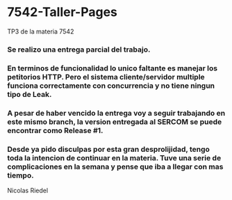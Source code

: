 # 7542-Taller-Pages
TP3 de la materia 7542

### Se realizo una entrega parcial del trabajo. 
### En terminos de funcionalidad lo unico faltante es manejar los petitorios HTTP. Pero el sistema cliente/servidor multiple  funciona correctamente con concurrencia y no tiene ningun tipo de Leak. 
### A pesar de haber vencido la entrega voy a seguir trabajando en este mismo branch, la version entregada al SERCOM se puede encontrar como Release #1.

### Desde ya pido disculpas por esta gran desprolijidad, tengo toda la intencion de continuar en la materia. Tuve una serie de complicaciones en la semana y pense que iba a llegar con mas tiempo.

Nicolas Riedel  